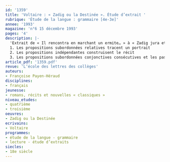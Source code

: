 ```yaml
---
id: '1359'
title: 'Voltaire : « Zadig ou la Destinée ». Étude d’extrait '
rubrique: 'Étude de la langue : grammaire [4e-3e]'
annee: '1993'
magazine: 'n°6 15 décembre 1993'
pages: '4'
description: |-
  'Extrait de « Il rencontra en marchant un ermite… » à « Zadig jura et ils partirent ensemble »…
  1. Les propositions subordonnées relatives tracent un portrait
  2. Les propositions indépendantes construisent le récit
  3. Les propositions subordonnées conjonctives consécutives et les passages aux styles direct et indirect dessinent une scène de théâtre'
article_pdf: '1359.pdf'
revue: 'L’école des lettres des collèges'
auteurs:
- Françoise Payen-Héraud
disciplines:
- français
jeunesse:
- romans, récits et nouvelles « classiques »
niveau_etudes:
- quatrième
- troisième
oeuvres:
- Zadig ou la Destinée
ecrivains:
- Voltaire
programmes:
- étude de la langue - grammaire
- lecture - étude d’extraits
siecles:
- 18e siècle
---
```

